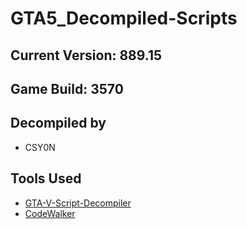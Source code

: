 # GTA5_Decompiled-Scripts
## Current Version: 889.15
## Game Build: 3570

## Decompiled by
- CSY0N

## Tools Used
- [GTA-V-Script-Decompiler](https://github.com/maybegreat48/GTA-V-Script-Decompiler)
- [CodeWalker](https://github.com/dexyfex/CodeWalker)
